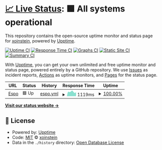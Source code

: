 # [📈 Live Status](https://xoinstein.github.io/site-status-espo): <!--live status--> **🟩 All systems operational**

This repository contains the open-source uptime monitor and status page for [xoinstein](https://xoinstein.github.io/site-status-espo), powered by [Upptime](https://github.com/upptime/upptime).

[![Uptime CI](https://github.com/xoinstein/site-status-espo/workflows/Uptime%20CI/badge.svg)](https://github.com/xoinstein/site-status-espo/actions?query=workflow%3A%22Uptime+CI%22)
[![Response Time CI](https://github.com/xoinstein/site-status-espo/workflows/Response%20Time%20CI/badge.svg)](https://github.com/xoinstein/site-status-espo/actions?query=workflow%3A%22Response+Time+CI%22)
[![Graphs CI](https://github.com/xoinstein/site-status-espo/workflows/Graphs%20CI/badge.svg)](https://github.com/xoinstein/site-status-espo/actions?query=workflow%3A%22Graphs+CI%22)
[![Static Site CI](https://github.com/xoinstein/site-status-espo/workflows/Static%20Site%20CI/badge.svg)](https://github.com/xoinstein/site-status-espo/actions?query=workflow%3A%22Static+Site+CI%22)
[![Summary CI](https://github.com/xoinstein/site-status-espo/workflows/Summary%20CI/badge.svg)](https://github.com/xoinstein/site-status-espo/actions?query=workflow%3A%22Summary+CI%22)

With [Upptime](https://upptime.js.org), you can get your own unlimited and free uptime monitor and status page, powered entirely by a GitHub repository. We use [Issues](https://github.com/xoinstein/site-status-espo/issues) as incident reports, [Actions](https://github.com/xoinstein/site-status-espo/actions) as uptime monitors, and [Pages](https://xoinstein.github.io/site-status-espo) for the status page.

<!--start: status pages-->
<!-- This summary is generated by Upptime (https://github.com/upptime/upptime) -->
<!-- Do not edit this manually, your changes will be overwritten -->
<!-- prettier-ignore -->
| URL | Status | History | Response Time | Uptime |
| --- | ------ | ------- | ------------- | ------ |
| <img alt="" src="https://icons.duckduckgo.com/ip3/espo.cathyju.com.ico" height="13"> [Espo](https://espo.cathyju.com) | 🟩 Up | [espo.yml](https://github.com/xoinstein/site-status-espo/commits/HEAD/history/espo.yml) | <details><summary><img alt="Response time graph" src="./graphs/espo/response-time-week.png" height="20"> 1119ms</summary><br><a href="https://xoinstein.github.io/site-status-espo/history/espo"><img alt="Response time 890" src="https://img.shields.io/endpoint?url=https%3A%2F%2Fraw.githubusercontent.com%2Fxoinstein%2Fsite-status-espo%2FHEAD%2Fapi%2Fespo%2Fresponse-time.json"></a><br><a href="https://xoinstein.github.io/site-status-espo/history/espo"><img alt="24-hour response time 1037" src="https://img.shields.io/endpoint?url=https%3A%2F%2Fraw.githubusercontent.com%2Fxoinstein%2Fsite-status-espo%2FHEAD%2Fapi%2Fespo%2Fresponse-time-day.json"></a><br><a href="https://xoinstein.github.io/site-status-espo/history/espo"><img alt="7-day response time 1119" src="https://img.shields.io/endpoint?url=https%3A%2F%2Fraw.githubusercontent.com%2Fxoinstein%2Fsite-status-espo%2FHEAD%2Fapi%2Fespo%2Fresponse-time-week.json"></a><br><a href="https://xoinstein.github.io/site-status-espo/history/espo"><img alt="30-day response time 1090" src="https://img.shields.io/endpoint?url=https%3A%2F%2Fraw.githubusercontent.com%2Fxoinstein%2Fsite-status-espo%2FHEAD%2Fapi%2Fespo%2Fresponse-time-month.json"></a><br><a href="https://xoinstein.github.io/site-status-espo/history/espo"><img alt="1-year response time 956" src="https://img.shields.io/endpoint?url=https%3A%2F%2Fraw.githubusercontent.com%2Fxoinstein%2Fsite-status-espo%2FHEAD%2Fapi%2Fespo%2Fresponse-time-year.json"></a></details> | <details><summary><a href="https://xoinstein.github.io/site-status-espo/history/espo">100.00%</a></summary><a href="https://xoinstein.github.io/site-status-espo/history/espo"><img alt="All-time uptime 85.55%" src="https://img.shields.io/endpoint?url=https%3A%2F%2Fraw.githubusercontent.com%2Fxoinstein%2Fsite-status-espo%2FHEAD%2Fapi%2Fespo%2Fuptime.json"></a><br><a href="https://xoinstein.github.io/site-status-espo/history/espo"><img alt="24-hour uptime 100.00%" src="https://img.shields.io/endpoint?url=https%3A%2F%2Fraw.githubusercontent.com%2Fxoinstein%2Fsite-status-espo%2FHEAD%2Fapi%2Fespo%2Fuptime-day.json"></a><br><a href="https://xoinstein.github.io/site-status-espo/history/espo"><img alt="7-day uptime 100.00%" src="https://img.shields.io/endpoint?url=https%3A%2F%2Fraw.githubusercontent.com%2Fxoinstein%2Fsite-status-espo%2FHEAD%2Fapi%2Fespo%2Fuptime-week.json"></a><br><a href="https://xoinstein.github.io/site-status-espo/history/espo"><img alt="30-day uptime 100.00%" src="https://img.shields.io/endpoint?url=https%3A%2F%2Fraw.githubusercontent.com%2Fxoinstein%2Fsite-status-espo%2FHEAD%2Fapi%2Fespo%2Fuptime-month.json"></a><br><a href="https://xoinstein.github.io/site-status-espo/history/espo"><img alt="1-year uptime 83.80%" src="https://img.shields.io/endpoint?url=https%3A%2F%2Fraw.githubusercontent.com%2Fxoinstein%2Fsite-status-espo%2FHEAD%2Fapi%2Fespo%2Fuptime-year.json"></a></details>

<!--end: status pages-->

[**Visit our status website →**](https://xoinstein.github.io/site-status-espo)

## 📄 License

- Powered by: [Upptime](https://github.com/upptime/upptime)
- Code: [MIT](./LICENSE) © [xoinstein](https://xoinstein.github.io/site-status-espo)
- Data in the `./history` directory: [Open Database License](https://opendatacommons.org/licenses/odbl/1-0/)
